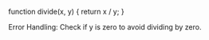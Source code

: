 function divide(x, y) {
    return x / y;
}

Error Handling: Check if y is zero to avoid dividing by zero.
